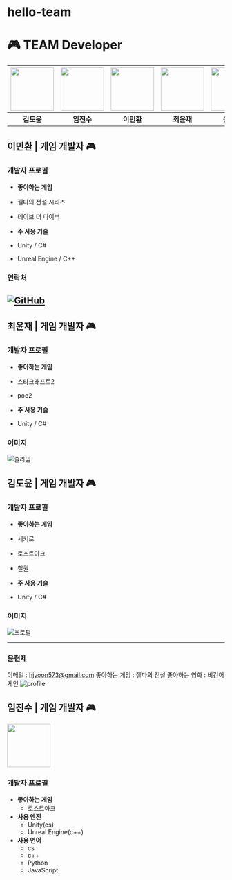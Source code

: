 # hello-team

# 🎮 TEAM Developer

| <a href="https://github.com/ShieldTanker"><img src="https://github.com/ShieldTanker.png" width="100"></a> | <a href="https://github.com/js-harang"><img src="https://github.com/js-harang.png" width="100"></a> | <a href="https://github.com/minhvvan"><img src="https://github.com/minhvvan.png" width="100"></a> | <a href="https://github.com/toSlimetoo"><img src="https://github.com/toSlimetoo.png" width="100"></a> | <a href="https://github.com/hynje"><img src="https://github.com/hynje.png" width="100"></a> |
|:---:|:---:|:---:|:---:|:---:|
| **김도윤** | **임진수** | **이민환** | **최윤재** | **윤현제** |

## 이민환 | 게임 개발자 🎮

### 개발자 프로필
- **좋아하는 게임**
 - 젤다의 전설 시리즈
 - 데이브 더 다이버
 
- **주 사용 기술**
 - Unity / C#
 - Unreal Engine / C++

### 연락처
[![GitHub](https://img.shields.io/badge/GitHub-%23121011.svg?style=flat-square&logo=github&logoColor=white)](https://github.com/minhvvan)
---

## 최윤재 | 게임 개발자 🎮

### 개발자 프로필
- **좋아하는 게임**
 - 스타크래프트2
 - poe2
 
- **주 사용 기술**
 - Unity / C#

### 이미지
![슬라임](https://img.freepik.com/premium-vector/cute-blue-slime-inside-jar-image_1060684-8.jpg)

## 김도윤 | 게임 개발자 🎮

### 개발자 프로필
- **좋아하는 게임**
 - 세키로
 - 로스트아크
 - 철권
 
- **주 사용 기술**
 - Unity / C#

### 이미지
![프로필](https://github.com/ShieldTanker.png)

***
### 윤현제
이메일 : hjyoon573@gmail.com
좋아하는 게임 : 젤다의 전설
좋아하는 영화 : 비긴어게인
![profile](./profileimg.jpg)

## 임진수 | 게임 개발자 🎮
<a href="https://github.com/js-harang">
    <img src="https://github.com/js-harang.png" width="100" height="100">
</a>

### 개발자 프로필

- **좋아하는 게임**
  - 로스트아크
- **사용 엔진**
  - Unity(cs)
  - Unreal Engine(c++)
- **사용 언어**
  - cs
  - c++
  - Python
  - JavaScript
